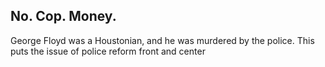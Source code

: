 ## No. Cop. Money.

George Floyd was a Houstonian, and he was murdered by the police. This puts the issue of police reform front and center


